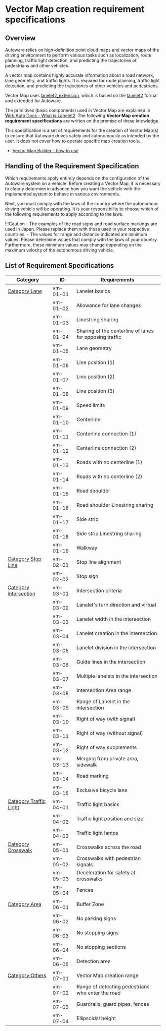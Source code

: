 # Vector Map creation requirement specifications

## Overview

Autoware relies on high-definition point cloud maps and vector maps of the driving environment to perform various tasks such as localization, route planning, traffic light detection, and predicting the trajectories of pedestrians and other vehicles.

A vector map contains highly accurate information about a road network, lane geometry, and traffic lights. It is required for route planning, traffic light detection, and predicting the trajectories of other vehicles and pedestrians.

Vector Map uses [lanelet2_extension](https://github.com/autowarefoundation/autoware_common/blob/main/tmp/lanelet2_extension/docs/lanelet2_format_extension.md), which is based on the [lanelet2](https://github.com/fzi-forschungszentrum-informatik/Lanelet2) format and extended for Autoware.

The primitives (basic components) used in Vector Map are explained in [Web.Auto Docs - What is Lanelet2](https://docs.web.auto/en/user-manuals/vector-map-builder/introduction#what-is-lanelet2). The following **Vector Map creation requirement specifications** are written on the premise of these knowledge.

This specification is a set of requirements for the creation of Vector Map(s) to ensure that Autoware drives safely and autonomously as intended by the user. It does not cover how to operate specific map creation tools.

- [Vector Map Builder - how to use](https://docs.web.auto/user-manuals/vector-map-builder/how-to-use/edit-maps)

## Handling of the Requirement Specification

Which requirements apply entirely depends on the configuration of the Autoware system on a vehicle. Before creating a Vector Map, it is necessary to clearly determine in advance how you want the vehicle with the implemented system to behave in various environments.

Next, you must comply with the laws of the country where the autonomous driving vehicle will be operating. It is your responsibility to choose which of the following requirements to apply according to the laws.

!!!Caution - The examples of the road signs and road surface markings are used in Japan. Please replace them with those used in your respective countries. - The values for range and distance indicated are minimum values. Please determine values that comply with the laws of your country. Furthermore, these minimum values may change depending on the maximum velocity of the autonomous driving vehicle.

## List of Requirement Specifications

| Category                                              | ID       | Requirements                                            |
| ----------------------------------------------------- | -------- | ------------------------------------------------------- |
| [Category Lane](./category_lane.md)                   | vm-01-01 | Lanelet basics                                          |
|                                                       | vm-01-02 | Allowance for lane changes                              |
|                                                       | vm-01-03 | Linestring sharing                                      |
|                                                       | vm-01-04 | Sharing of the centerline of lanes for opposing traffic |
|                                                       | vm-01-05 | Lane geometry                                           |
|                                                       | vm-01-06 | Line position (1)                                       |
|                                                       | vm-01-07 | Line position (2)                                       |
|                                                       | vm-01-08 | Line position (3)                                       |
|                                                       | vm-01-09 | Speed limits                                            |
|                                                       | vm-01-10 | Centerline                                              |
|                                                       | vm-01-11 | Centerline connection (1)                               |
|                                                       | vm-01-12 | Centerline connection (2)                               |
|                                                       | vm-01-13 | Roads with no centerline (1)                            |
|                                                       | vm-01-14 | Roads with no centerline (2)                            |
|                                                       | vm-01-15 | Road shoulder                                           |
|                                                       | vm-01-16 | Road shoulder Linestring sharing                        |
|                                                       | vm-01-17 | Side strip                                              |
|                                                       | vm-01-18 | Side strip Linestring sharing                           |
|                                                       | vm-01-19 | Walkway                                                 |
| [Category Stop Line](./category_stop_line.md)         | vm-02-01 | Stop line alignment                                     |
|                                                       | vm-02-02 | Stop sign                                               |
| [Category Intersection](./category_intersection.md)   | vm-03-01 | Intersection criteria                                   |
|                                                       | vm-03-02 | Lanelet's turn direction and virtual                    |
|                                                       | vm-03-03 | Lanelet width in the intersection                       |
|                                                       | vm-03-04 | Lanelet creation in the intersection                    |
|                                                       | vm-03-05 | Lanelet division in the intersection                    |
|                                                       | vm-03-06 | Guide lines in the intersection                         |
|                                                       | vm-03-07 | Multiple lanelets in the intersection                   |
|                                                       | vm-03-08 | Intersection Area range                                 |
|                                                       | vm-03-09 | Range of Lanelet in the intersection                    |
|                                                       | vm-03-10 | Right of way (with signal)                              |
|                                                       | vm-03-11 | Right of way (without signal)                           |
|                                                       | vm-03-12 | Right of way supplements                                |
|                                                       | vm-03-13 | Merging from private area, sidewalk                     |
|                                                       | vm-03-14 | Road marking                                            |
|                                                       | vm-03-15 | Exclusive bicycle lane                                  |
| [Category Traffic Light](./category_traffic_light.md) | vm-04-01 | Traffic light basics                                    |
|                                                       | vm-04-02 | Traffic light position and size                         |
|                                                       | vm-04-03 | Traffic light lamps                                     |
| [Category Crosswalk](./category_crosswalk.md)         | vm-05-01 | Crosswalks across the road                              |
|                                                       | vm-05-02 | Crosswalks with pedestrian signals                      |
|                                                       | vm-05-03 | Deceleration for safety at crosswalks                   |
|                                                       | vm-05-04 | Fences                                                  |
| [Category Area](./category_area.md)                   | vm-06-01 | Buffer Zone                                             |
|                                                       | vm-06-02 | No parking signs                                        |
|                                                       | vm-06-03 | No stopping signs                                       |
|                                                       | vm-06-04 | No stopping sections                                    |
|                                                       | vm-06-05 | Detection area                                          |
| [Category Others](./category_others.md)               | vm-07-01 | Vector Map creation range                               |
|                                                       | vm-07-02 | Range of detecting pedestrians who enter the road       |
|                                                       | vm-07-03 | Guardrails, guard pipes, fences                         |
|                                                       | vm-07-04 | Ellipsoidal height                                      |
